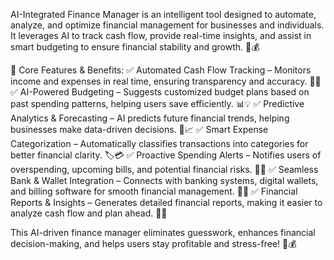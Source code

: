 AI-Integrated Finance Manager is an intelligent tool designed to automate, analyze, and optimize financial management for businesses and individuals. It leverages AI to track cash flow, provide real-time insights, and assist in smart budgeting to ensure financial stability and growth. 🧠💰

🔹 Core Features & Benefits:
✅ Automated Cash Flow Tracking – Monitors income and expenses in real time, ensuring transparency and accuracy. 🔄💵
✅ AI-Powered Budgeting – Suggests customized budget plans based on past spending patterns, helping users save efficiently. 📊💡
✅ Predictive Analytics & Forecasting – AI predicts future financial trends, helping businesses make data-driven decisions. 🔮📈
✅ Smart Expense Categorization – Automatically classifies transactions into categories for better financial clarity. 🏷️💳
✅ Proactive Spending Alerts – Notifies users of overspending, upcoming bills, and potential financial risks. 🚨🔔
✅ Seamless Bank & Wallet Integration – Connects with banking systems, digital wallets, and billing software for smooth financial management. 🔗🏦
✅ Financial Reports & Insights – Generates detailed financial reports, making it easier to analyze cash flow and plan ahead. 📜📌

This AI-driven finance manager eliminates guesswork, enhances financial decision-making, and helps users stay profitable and stress-free! 🚀💰
